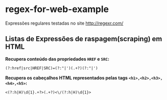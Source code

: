 # regex-for-web-example

Expressões regulares testadas no site http://regexr.com/

## Listas de Expressões de raspagem(scraping) em HTML

**Recupera conteúdo das propriedades `HREF` e `SRC`:**
```txt
(?:href|src|HREF|SRC)=(?:"|')(.+?)(?:"|')
```

**Recupera os cabeçalhos HTML representados pelas tags `<h1>,<h2>,<h3>,<h4>,<h5>`:**
```txt
<(?:h|H)\d{1}.+?>(.+?)<\/(?:h|H)\d{1}>
```
